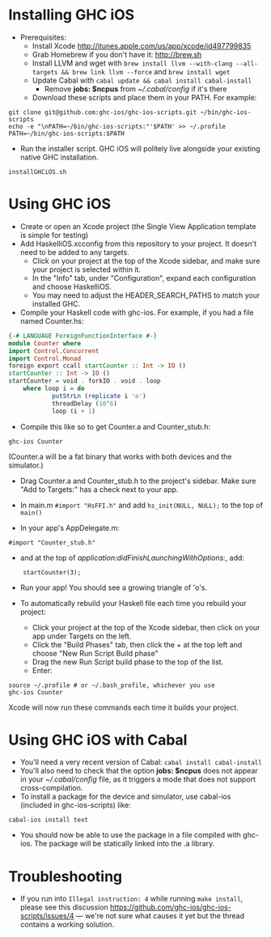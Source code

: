 # Installing GHC iOS

* Prerequisites:
   * Install Xcode http://itunes.apple.com/us/app/xcode/id497799835
   * Grab Homebrew if you don't have it: http://brew.sh
   * Install LLVM and wget with ```brew install llvm --with-clang --all-targets && brew link llvm --force``` and ```brew install wget```
   * Update Cabal with ```cabal update && cabal install cabal-install```
      * Remove **jobs: $ncpus** from *~/.cabal/config* if it's there
   * Download these scripts and place them in your PATH. For example:
```
git clone git@github.com:ghc-ios/ghc-ios-scripts.git ~/bin/ghc-ios-scripts
echo -e "\nPATH=~/bin/ghc-ios-scripts:"'$PATH' >> ~/.profile
PATH=~/bin/ghc-ios-scripts:$PATH
```

* Run the installer script. GHC iOS will politely live alongside your existing native GHC installation.
```
installGHCiOS.sh
```

# Using GHC iOS

* Create or open an Xcode project (the Single View Application template is simple for testing)
* Add HaskelliOS.xcconfig from this repository to your project. It doesn't need to be added to any targets.
    * Click on your project at the top of the Xcode sidebar, and make sure your project is selected within it.
    * In the "Info" tab, under "Configuration", expand each configuration and choose HaskelliOS.
    * You may need to adjust the HEADER_SEARCH_PATHS to match your installed GHC.
* Compile your Haskell code with ghc-ios. For example, if you had a file named Counter.hs:
```haskell
{-# LANGUAGE ForeignFunctionInterface #-}
module Counter where
import Control.Concurrent
import Control.Monad
foreign export ccall startCounter :: Int -> IO ()
startCounter :: Int -> IO ()
startCounter = void . forkIO . void . loop
    where loop i = do
            putStrLn (replicate i 'o')
            threadDelay (10^6)
            loop (i + 1)
```
* Compile this like so to get Counter.a and Counter_stub.h:
```
ghc-ios Counter
```
(Counter.a will be a fat binary that works with both devices and the simulator.)


* Drag Counter.a and Counter_stub.h to the project's sidebar. Make sure "Add to Targets:" has a check next to your app.

* In main.m ```#import "HsFFI.h"``` and add ```hs_init(NULL, NULL);``` to the top of ```main()```

* In your app's AppDelegate.m:
```
#import "Counter_stub.h"
```
* and at the top of *application:didFinishLaunchingWithOptions:*, add:
```
    startCounter(3);
```

* Run your app! You should see a growing triangle of 'o's.

* To automatically rebuild your Haskell file each time you rebuild your project:
   * Click your project at the top of the Xcode sidebar, then click on your app under Targets on the left.
   * Click the "Build Phases" tab, then click the + at the top left and choose "New Run Script Build phase"
   * Drag the new Run Script build phase to the top of the list.
   * Enter:
```
source ~/.profile # or ~/.bash_profile, whichever you use
ghc-ios Counter
```
Xcode will now run these commands each time it builds your project.

# Using GHC iOS with Cabal

* You'll need a very recent version of Cabal: ```cabal install cabal-install```
* You'll also need to check that the option **jobs: $ncpus** does not appear in your *~/.cabal/config* file, as it triggers a mode that does not support cross-compilation.
* To install a package for the device and simulator, use cabal-ios (included in ghc-ios-scripts) like:
```
cabal-ios install text
```
* You should now be able to use the package in a file compiled with ghc-ios. The package will be statically linked into the .a library.

# Troubleshooting
* If you run into ```Illegal instruction: 4``` while running ```make install```, please see this discussion https://github.com/ghc-ios/ghc-ios-scripts/issues/4 — we're not sure what causes it yet but the thread contains a working solution.

